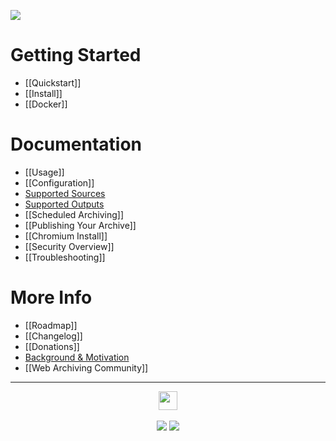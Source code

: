 [![](https://i.imgur.com/PVO88AZ.png)](Home)

# Getting Started

 - [[Quickstart]]
 - [[Install]]
 - [[Docker]]

# Documentation

 - [[Usage]]
 - [[Configuration]]
 - [Supported Sources](https://github.com/pirate/ArchiveBox#can-import-links-from-many-formats)
 - [Supported Outputs](https://github.com/pirate/ArchiveBox#saves-lots-of-useful-stuff-for-each-imported-link)
 - [[Scheduled Archiving]]
 - [[Publishing Your Archive]]
 - [[Chromium Install]]
 - [[Security Overview]]
 - [[Troubleshooting]]

# More Info

 - [[Roadmap]]
 - [[Changelog]]
 - [[Donations]]
 - [Background & Motivation](https://github.com/pirate/ArchiveBox#background--motivation)
 - [[Web Archiving Community]]

---

<p align="center">
  <a href="https://archivebox.io"><img src="https://i.imgur.com/4nkFjdv.png" height="30px"/></a><br/><br/>
  <a href="https://twitter.com/thesquashSH"><img src="https://img.shields.io/twitter/url/http/shields.io.svg?style=social"/></a>
  <a href="https://www.patreon.com/theSquashSH"><img src="https://img.shields.io/badge/Donate-Patreon-%23DD5D76.svg"/></a>
</p>